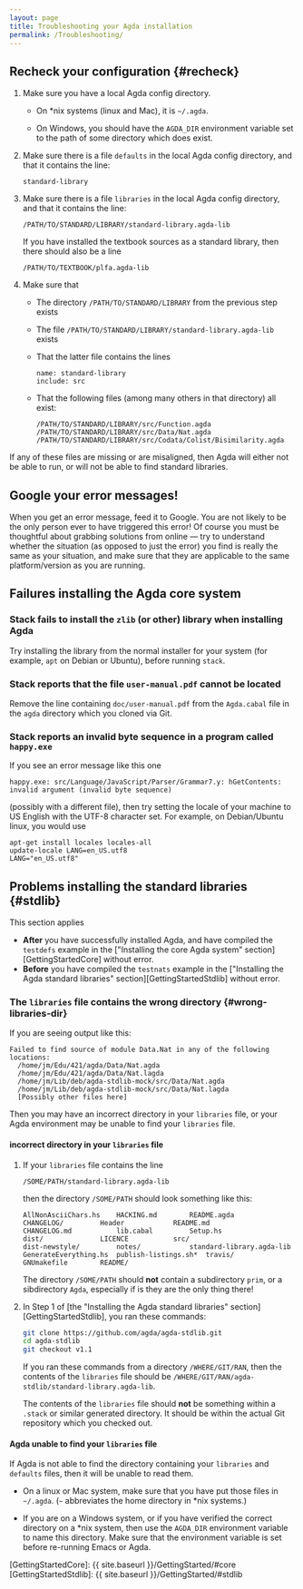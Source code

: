 ```yaml
---
layout: page
title: Troubleshooting your Agda installation
permalink: /Troubleshooting/
---
```


## Recheck your configuration {#recheck}

 1. Make sure you have a local Agda config directory.

     - On *nix systems (linux and Mac), it is `~/.agda`.

     - On Windows, you should have the `AGDA_DIR` environment variable
       set to the path of some directory which does exist.

 2. Make sure there is a file `defaults` in the local Agda config
    directory, and that it contains the line:

        standard-library

 3. Make sure there is a file `libraries` in the local Agda config
    directory, and that it contains the line:

        /PATH/TO/STANDARD/LIBRARY/standard-library.agda-lib

    If you have installed the textbook sources as a standard library,
    then there should also be a line

        /PATH/TO/TEXTBOOK/plfa.agda-lib

 4. Make sure that

     - The directory `/PATH/TO/STANDARD/LIBRARY` from the previous
       step exists

     - The file `/PATH/TO/STANDARD/LIBRARY/standard-library.agda-lib`
       exists

     - That the latter file contains the lines

           name: standard-library
           include: src

     - That the following files (among many others in that directory)
       all exist:
    
           /PATH/TO/STANDARD/LIBRARY/src/Function.agda
           /PATH/TO/STANDARD/LIBRARY/src/Data/Nat.agda
           /PATH/TO/STANDARD/LIBRARY/src/Codata/Colist/Bisimilarity.agda

If any of these files are missing or are misaligned, then Agda will
either not be able to run, or will not be able to find standard
libraries.

## Google your error messages!

When you get an error message, feed it to Google.  You are not likely
to be the only person ever to have triggered this error!  Of course
you must be thoughtful about grabbing solutions from online — try to
understand whether the situation (as opposed to just the error) you
find is really the same as your situation, and make sure that they are
applicable to the same platform/version as you are running.

## Failures installing the Agda core system

### Stack fails to install the `zlib` (or other) library when installing Agda

Try installing the library from the normal installer for your system
(for example, `apt` on Debian or Ubuntu), before running `stack`.

### Stack reports that the file `user-manual.pdf` cannot be located

Remove the line containing `doc/user-manual.pdf` from the `Agda.cabal`
file in the `agda` directory which you cloned via Git.

### Stack reports an invalid byte sequence in a program called `happy.exe`

If you see an error message like this one

    happy.exe: src/Language/JavaScript/Parser/Grammar7.y: hGetContents: invalid argument (invalid byte sequence)

(possibly with a different file), then try setting the locale of your
machine to US English with the UTF-8 character set.  For example, on
Debian/Ubuntu linux, you would use

    apt-get install locales locales-all
    update-locale LANG=en_US.utf8
    LANG="en_US.utf8"

## Problems installing the standard libraries {#stdlib}

This section applies
 - **After** you have successfully installed Agda, and have
   compiled the `testdefs` example in the ["Installing the core Agda
   system" section][GettingStartedCore] without error.
 - **Before** you have compiled the `testnats` example in the
   ["Installing the Agda standard libraries" section][GettingStartedStdlib] without error.

### The `libraries` file contains the wrong directory {#wrong-libraries-dir}

If you are seeing output like this:

    Failed to find source of module Data.Nat in any of the following
    locations:
      /home/jm/Edu/421/agda/Data/Nat.agda
      /home/jm/Edu/421/agda/Data/Nat.lagda
      /home/jm/Lib/deb/agda-stdlib-mock/src/Data/Nat.agda
      /home/jm/Lib/deb/agda-stdlib-mock/src/Data/Nat.lagda
      [Possibly other files here]

Then you may have an incorrect directory in your `libraries` file, or
your Agda environment may be unable to find your `libraries` file.

#### incorrect directory in your `libraries` file

 1. If your `libraries` file contains the line

        /SOME/PATH/standard-library.agda-lib

    then the directory `/SOME/PATH` should look something like this:

        AllNonAsciiChars.hs    HACKING.md	     README.agda
        CHANGELOG/	       Header		     README.md
        CHANGELOG.md	       lib.cabal	     Setup.hs
        dist/		       LICENCE		     src/
        dist-newstyle/	       notes/		     standard-library.agda-lib
        GenerateEverything.hs  publish-listings.sh*  travis/
        GNUmakefile	       README/

    The directory `/SOME/PATH` should **not** contain a subdirectory
    `prim`, or a sibdirectory `Agda`, especially if is they are the
    only thing there!

 2. In Step 1 of [the "Installing the Agda standard libraries"
    section][GettingStartedStdlib], you ran these
    commands:

    ```bash
    git clone https://github.com/agda/agda-stdlib.git
    cd agda-stdlib
    git checkout v1.1
    ```

    If you ran these commands from a directory `/WHERE/GIT/RAN`, then
    the contents of the `libraries` file should be
    `/WHERE/GIT/RAN/agda-stdlib/standard-library.agda-lib`.

    The contents of the `libraries` file should **not** be something
    within a `.stack` or similar generated directory.  It should be
    within the actual Git repository which you checked out.

#### Agda unable to find your `libraries` file

If Agda is not able to find the directory containing your `libraries`
and `defaults` files, then it will be unable to read them.

 - On a linux or Mac system, make sure that you have put those files
   in `~/.agda`.  (`~` abbreviates the home directory in *nix
   systems.)

 - If you are on a Windows system, or if you have verified the correct
   directory on a *nix system, then use the `AGDA_DIR` environment
   variable to name this directory.  Make sure that the environment
   variable is set before re-running Emacs or Agda.


<!-- Links -->

[GettingStartedCore]: {{ site.baseurl }}/GettingStarted/#core
[GettingStartedStdlib]: {{ site.baseurl }}/GettingStarted/#stdlib

